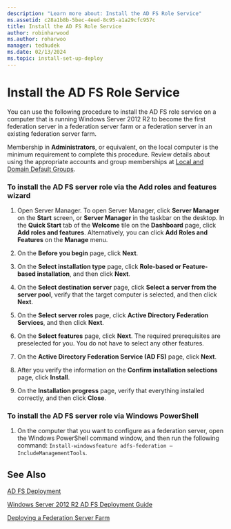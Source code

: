 ```yaml
---
description: "Learn more about: Install the AD FS Role Service"
ms.assetid: c28a1b8b-5bec-4eed-8c95-a1a29cfc957c
title: Install the AD FS Role Service
author: robinharwood
ms.author: roharwoo
manager: tedhudek
ms.date: 02/13/2024
ms.topic: install-set-up-deploy
---
```


# Install the AD FS Role Service

You can use the following procedure to install the AD FS role service on a computer that is running  Windows Server 2012 R2  to become the first federation server in a federation server farm or a federation server in an existing federation server farm.

Membership in **Administrators**, or equivalent, on the local computer is the minimum requirement to complete this procedure.  Review details about using the appropriate accounts and group memberships at [Local and Domain Default Groups](/previous-versions/orphan-topics/ws.10/dd728026(v=ws.10)).

### To install the AD FS server role via the Add roles and features wizard

1.  Open Server Manager. To open Server Manager, click **Server Manager** on the **Start** screen, or **Server Manager** in the taskbar on the desktop. In the **Quick Start** tab of the **Welcome** tile on the **Dashboard** page, click **Add roles and features**. Alternatively, you can click **Add Roles and Features** on the **Manage** menu.

2.  On the **Before you begin** page, click **Next**.

3.  On the **Select installation type** page, click **Role\-based or Feature\-based installation**, and then click **Next**.

4.  On the **Select destination server** page, click **Select a server from the server pool**, verify that the target computer is selected, and then click **Next**.

5.  On the **Select server roles** page, click **Active Directory Federation Services**, and then click **Next**.

6.  On the **Select features** page, click **Next**. The required prerequisites are preselected for you. You do not have to select any other features.

7.  On the **Active Directory Federation Service \(AD FS\)** page, click **Next**.

8.  After you verify the information on the **Confirm installation selections** page, click **Install**.

9. On the **Installation progress** page, verify that everything installed correctly, and then click **Close**.

### To install the AD FS server role via Windows PowerShell

1.  On the computer that you want to configure as a federation server, open the Windows PowerShell command window, and then run the following command: `Install-windowsfeature adfs-federation –IncludeManagementTools`.

## See Also

[AD FS Deployment](../../ad-fs/AD-FS-Deployment.md)

[Windows Server 2012 R2 AD FS Deployment Guide](../../ad-fs/deployment/Windows-Server-2012-R2-AD-FS-Deployment-Guide.md)

[Deploying a Federation Server Farm](../../ad-fs/deployment/Deploying-a-Federation-Server-Farm.md)
